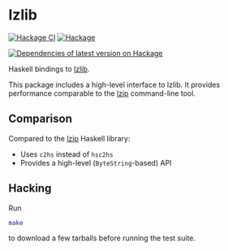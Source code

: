 # lzlib

[![Hackage CI](https://matrix.hackage.haskell.org/api/v2/packages/lzlib/badge)](https://matrix.hackage.haskell.org/package/lzlib)
[![Hackage](https://img.shields.io/hackage/v/lzlib.svg)](http://hackage.haskell.org/package/lzlib)

[![Dependencies of latest version on Hackage](https://img.shields.io/hackage-deps/v/lzlib.svg)](https://hackage.haskell.org/package/lzlib)

Haskell bindings to [lzlib](https://www.nongnu.org/lzip/lzlib.html).

This package includes a high-level interface to lzlib. It provides performance
comparable to the [lzip](https://www.nongnu.org/lzip/) command-line tool.

## Comparison

Compared to the [lzip](http://hackage.haskell.org/package/lzip) Haskell library:

  * Uses `c2hs` instead of `hsc2hs`
  * Provides a high-level (`ByteString`-based) API

## Hacking

Run

```bash
make
```

to download a few tarballs before running the test suite.
